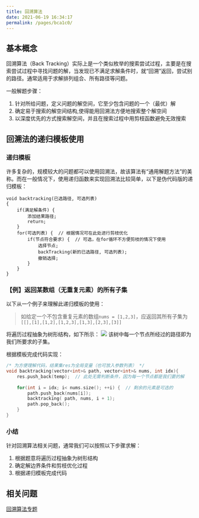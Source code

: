 ```yaml
---
title: 回溯算法
date: 2021-06-19 16:34:17
permalink: /pages/bca1c0/
---
```


## 基本概念
回溯算法（Back Tracking）实际上是一个类似枚举的搜索尝试过程，主要是在搜索尝试过程中寻找问题的解，当发现已不满足求解条件时，就“回溯”返回，尝试别的路径。通常适用于求解排列组合、所有路径等问题。

一般解题步骤：
1. 针对所给问题，定义问题的解空间，它至少包含问题的一个（最优）解
2. 确定易于搜索的解空间结构,使得能用回溯法方便地搜索整个解空间
3. 以深度优先的方式搜索解空间，并且在搜索过程中用剪枝函数避免无效搜索

## 回溯法的递归模板使用
### 递归模板
许多复杂的，规模较大的问题都可以使用回溯法，故该算法有“通用解题方法”的美称。而在一般情况下，使用递归函数来实现回溯法比较简单，以下是伪代码版的递归模板：
```
void backtracking(已选路径, 可选列表)
{
    if(满足解条件) {
        添加结果路径;
        return;
    }
    for(可选列表) {  // 根据情况可在此处进行剪枝优化
        if(节点符合要求) {  // 可选，在for循环不方便剪枝的情况下使用
            选择节点;
            backTracking(新的已选路径, 可选列表);
            撤销选择;
        }
    }
}
```
### 【例】返回某数组（无重复元素）的所有子集
以下从一个例子来理解此递归模板的使用：
>如给定一个不包含重复元素的数组`nums = [1,2,3]`，应返回其所有子集为`[[],[1],[1,2],[1,2,3],[1,3],[2,3],[3]]`

将遍历过程抽象为树形结构，如下所示：
![](https://gitee.com/einsier/pics-bed/raw/master/pics/2021‎0‎6‎‎20‎‏‎145142.jpg)
该树中每一个节点所经过的路径即为我们所要求的子集。

根据模板完成代码实现：
```cpp
/* 为方便理解代码，结果集res为全局变量（也可放入参数列表） */
void backtracking(vector<int>& path, vector<int>& nums, int idx){
    res.push_back(temp);  // 此处无需判断条件，因为每一个节点都是我们要的解
    
    for(int i = idx; i< nums.size(); ++i) {  // 剩余的元素是可选的
        path.push_back(nums[i]);
        backtracking( path, nums, i + 1);
        path.pop_back();
    }
}
```

### 小结
针对回溯算法相关问题，通常我们可以按照以下步骤求解：
1. 根据题意将遍历过程抽象为树形结构
2. 确定解边界条件和剪枝优化过程
3. 根据递归模板完成代码

## 相关问题
[回溯算法专题](/pages/fde77d/)